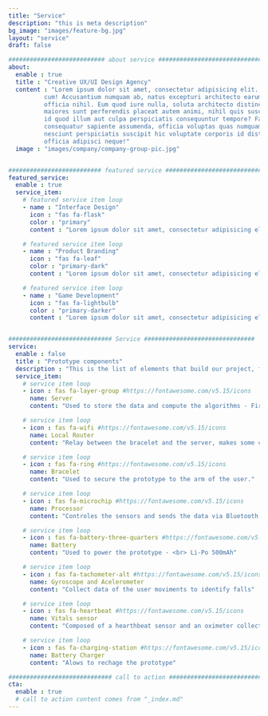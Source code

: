 ```yaml
---
title: "Service"
description: "this is meta description"
bg_image: "images/feature-bg.jpg"
layout: "service"
draft: false

########################### about service #############################
about:
  enable : true
  title : "Creative UX/UI Design Agency"
  content : "Lorem ipsum dolor sit amet, consectetur adipisicing elit. Voluptate soluta corporis odit, optio
          cum! Accusantium numquam ab, natus excepturi architecto earum ipsa aliquam, illum, omnis rerum, eveniet
          officia nihil. Eum quod iure nulla, soluta architecto distinctio. Nesciunt odio ullam expedita, neque fugit
          maiores sunt perferendis placeat autem animi, nihil quis suscipit quibusdam ut reiciendis doloribus natus nemo
          id quod illum aut culpa perspiciatis consequuntur tempore? Facilis nam vitae iure quisquam eius harum
          consequatur sapiente assumenda, officia voluptas quas numquam placeat, alias molestias nisi laudantium
          nesciunt perspiciatis suscipit hic voluptate corporis id distinctio earum. Dolor reprehenderit fuga dolore
          officia adipisci neque!"
  image : "images/company/company-group-pic.jpg"


########################## featured service ############################
featured_service:
  enable : true
  service_item:
    # featured service item loop
    - name : "Interface Design"
      icon : "fas fa-flask"
      color : "primary"
      content : "Lorem ipsum dolor sit amet, consectetur adipisicing elit. Saepe enim impedit repudiandae omnis est temporibus."

    # featured service item loop
    - name : "Product Branding"
      icon : "fas fa-leaf"
      color : "primary-dark"
      content : "Lorem ipsum dolor sit amet, consectetur adipisicing elit. Saepe enim impedit repudiandae omnis est temporibus."

    # featured service item loop
    - name : "Game Development"
      icon : "fas fa-lightbulb"
      color : "primary-darker"
      content : "Lorem ipsum dolor sit amet, consectetur adipisicing elit. Saepe enim impedit repudiandae omnis est temporibus."


############################# Service ###############################
service:
  enable : false
  title : "Prototype components"
  description : "This is the list of elements that build our project, for more detailed information consult the blog."
  service_item:
    # service item loop
    - icon : fas fa-layer-group #https://fontawesome.com/v5.15/icons
      name: Server
      content: "Used to store the data and compute the algorithms - Firebase"

    # service item loop
    - icon : fas fa-wifi #https://fontawesome.com/v5.15/icons
      name: Local Router
      content: "Relay between the bracelet and the server, makes some compute - Raspberry Pie 5"

    # service item loop
    - icon : fas fa-ring #https://fontawesome.com/v5.15/icons
      name: Bracelet
      content: "Used to secure the prototype to the arm of the user."

    # service item loop
    - icon : fas fa-microchip #https://fontawesome.com/v5.15/icons
      name: Processor
      content: "Controles the sensors and sends the data via Bluetooth tho the local router - Beetle BLE"

    # service item loop
    - icon : fas fa-battery-three-quarters #https://fontawesome.com/v5.15/icons
      name: Battery
      content: "Used to power the prototype - <br> Li-Po 500mAh"

    # service item loop
    - icon : fas fa-tachometer-alt #https://fontawesome.com/v5.15/icons
      name: Gyroscope and Acelerometer
      content: "Collect data of the user moviments to identify falls"

    # service item loop
    - icon : fas fa-heartbeat #https://fontawesome.com/v5.15/icons
      name: Vitals sensor
      content: "Composed of a hearthbeat sensor and an oximeter collects the vitals of the user."

    # service item loop
    - icon : fas fa-charging-station #https://fontawesome.com/v5.15/icons
      name: Battery Charger
      content: "Alows to rechage the prototype"

############################# call to action #################################
cta:
  enable : true
  # call to action content comes from "_index.md"
---
```

